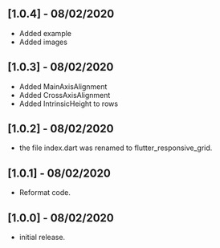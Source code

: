 ## [1.0.4] - 08/02/2020
* Added example
* Added images

## [1.0.3] - 08/02/2020
* Added MainAxisAlignment
* Added CrossAxisAlignment
* Added IntrinsicHeight to rows

## [1.0.2] - 08/02/2020
* the file index.dart was renamed to flutter_responsive_grid.

## [1.0.1] - 08/02/2020
* Reformat code.

## [1.0.0] - 08/02/2020
* initial release.